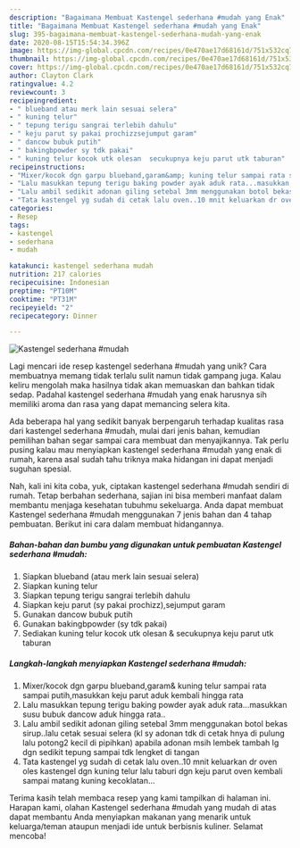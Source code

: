 ```yaml
---
description: "Bagaimana Membuat Kastengel sederhana #mudah yang Enak"
title: "Bagaimana Membuat Kastengel sederhana #mudah yang Enak"
slug: 395-bagaimana-membuat-kastengel-sederhana-mudah-yang-enak
date: 2020-08-15T15:54:34.396Z
image: https://img-global.cpcdn.com/recipes/0e470ae17d68161d/751x532cq70/kastengel-sederhana-mudah-foto-resep-utama.jpg
thumbnail: https://img-global.cpcdn.com/recipes/0e470ae17d68161d/751x532cq70/kastengel-sederhana-mudah-foto-resep-utama.jpg
cover: https://img-global.cpcdn.com/recipes/0e470ae17d68161d/751x532cq70/kastengel-sederhana-mudah-foto-resep-utama.jpg
author: Clayton Clark
ratingvalue: 4.2
reviewcount: 3
recipeingredient:
- " blueband atau merk lain sesuai selera"
- " kuning telur"
- " tepung terigu sangrai terlebih dahulu"
- " keju parut sy pakai prochizzsejumput garam"
- " dancow bubuk putih"
- " bakingbpowder sy tdk pakai"
- " kuning telur kocok utk olesan  secukupnya keju parut utk taburan"
recipeinstructions:
- "Mixer/kocok dgn garpu blueband,garam&amp; kuning telur sampai rata sampai putih,masukkan keju parut aduk kembali hingga rata"
- "Lalu masukkan tepung terigu baking powder ayak aduk rata...masukkan susu bubuk dancow aduk hingga rata.."
- "Lalu ambil sedikit adonan giling setebal 3mm menggunakan botol bekas sirup..lalu cetak sesuai selera (kl sy adonan tdk di cetak hnya di pulung lalu potong2 kecil di pipihkan) apabila adonan msih lembek tambah lg dgn sedikit tepung sampai tdk lengket di tangan"
- "Tata kastengel yg sudah di cetak lalu oven..10 mnit keluarkan dr oven oles kastengel dgn kuning telur lalu taburi dgn keju parut oven kembali sampai matang kuning kecoklatan..."
categories:
- Resep
tags:
- kastengel
- sederhana
- mudah

katakunci: kastengel sederhana mudah 
nutrition: 217 calories
recipecuisine: Indonesian
preptime: "PT10M"
cooktime: "PT31M"
recipeyield: "2"
recipecategory: Dinner

---
```



![Kastengel sederhana #mudah](https://img-global.cpcdn.com/recipes/0e470ae17d68161d/751x532cq70/kastengel-sederhana-mudah-foto-resep-utama.jpg)

Lagi mencari ide resep kastengel sederhana #mudah yang unik? Cara membuatnya memang tidak terlalu sulit namun tidak gampang juga. Kalau keliru mengolah maka hasilnya tidak akan memuaskan dan bahkan tidak sedap. Padahal kastengel sederhana #mudah yang enak harusnya sih memiliki aroma dan rasa yang dapat memancing selera kita.



Ada beberapa hal yang sedikit banyak berpengaruh terhadap kualitas rasa dari kastengel sederhana #mudah, mulai dari jenis bahan, kemudian pemilihan bahan segar sampai cara membuat dan menyajikannya. Tak perlu pusing kalau mau menyiapkan kastengel sederhana #mudah yang enak di rumah, karena asal sudah tahu triknya maka hidangan ini dapat menjadi suguhan spesial.


Nah, kali ini kita coba, yuk, ciptakan kastengel sederhana #mudah sendiri di rumah. Tetap berbahan sederhana, sajian ini bisa memberi manfaat dalam membantu menjaga kesehatan tubuhmu sekeluarga. Anda dapat membuat Kastengel sederhana #mudah menggunakan 7 jenis bahan dan 4 tahap pembuatan. Berikut ini cara dalam membuat hidangannya.

<!--inarticleads1-->

##### Bahan-bahan dan bumbu yang digunakan untuk pembuatan Kastengel sederhana #mudah:

1. Siapkan  blueband (atau merk lain sesuai selera)
1. Siapkan  kuning telur
1. Siapkan  tepung terigu sangrai terlebih dahulu
1. Siapkan  keju parut (sy pakai prochizz),sejumput garam
1. Gunakan  dancow bubuk putih
1. Gunakan  bakingbpowder (sy tdk pakai)
1. Sediakan  kuning telur kocok utk olesan &amp; secukupnya keju parut utk taburan




<!--inarticleads2-->

##### Langkah-langkah menyiapkan Kastengel sederhana #mudah:

1. Mixer/kocok dgn garpu blueband,garam&amp; kuning telur sampai rata sampai putih,masukkan keju parut aduk kembali hingga rata
1. Lalu masukkan tepung terigu baking powder ayak aduk rata...masukkan susu bubuk dancow aduk hingga rata..
1. Lalu ambil sedikit adonan giling setebal 3mm menggunakan botol bekas sirup..lalu cetak sesuai selera (kl sy adonan tdk di cetak hnya di pulung lalu potong2 kecil di pipihkan) apabila adonan msih lembek tambah lg dgn sedikit tepung sampai tdk lengket di tangan
1. Tata kastengel yg sudah di cetak lalu oven..10 mnit keluarkan dr oven oles kastengel dgn kuning telur lalu taburi dgn keju parut oven kembali sampai matang kuning kecoklatan...




Terima kasih telah membaca resep yang kami tampilkan di halaman ini. Harapan kami, olahan Kastengel sederhana #mudah yang mudah di atas dapat membantu Anda menyiapkan makanan yang menarik untuk keluarga/teman ataupun menjadi ide untuk berbisnis kuliner. Selamat mencoba!
